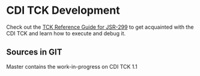 CDI TCK Development
===================

Check out the [TCK Reference Guide for JSR-299](http://docs.jboss.org/cdi/tck/reference/latest/html/) to get acquainted with the CDI TCK and learn how to execute and debug it.

Sources in GIT
--------------

Master contains the work-in-progress on CDI TCK 1.1
